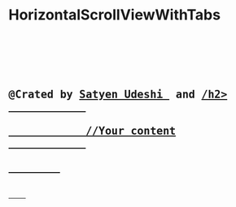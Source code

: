 # HorizontalScrollViewWithTabs


<pre>
    <div class="container">
        <div class="block two first">
            <h2>@Crated by <a href="http://chat.stackoverflow.com/users/2641726">Satyen Udeshi </a> and <a href="http://stackoverflow.com/users/4385913/skizo?tab=profile" Skizo </a>/h2>
            <div class="wrap">
            //Your content
            </div>
        </div>
    </div>
</pre>



